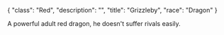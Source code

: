 {
    "class": "Red",
    "description": "",
    "title": "Grizzleby",
    "race": "Dragon"
}

A powerful adult red dragon, he doesn't suffer rivals easily.